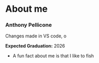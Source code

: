 # About me

### Anthony Pellicone

Changes made in VS code, o

**Expected Graduation:** 2026
- A fun fact about me is that I like to fish 
